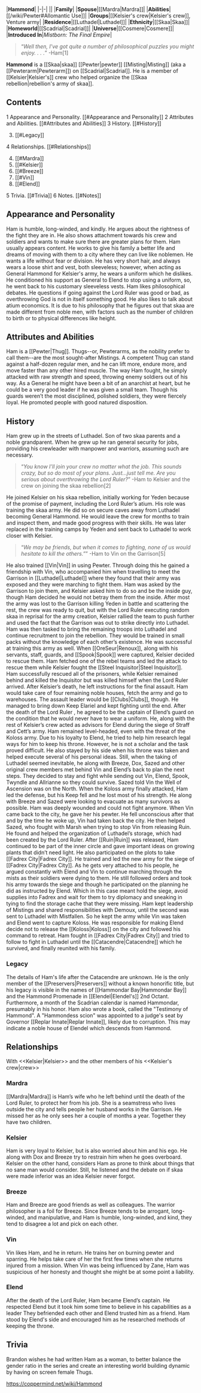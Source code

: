 |**Hammond**|
|-|-|
||
|**Family**|
|**Spouse**|[[Mardra\|Mardra]]|
|**Abilities**|[[/wiki/Pewter#Allomantic Use]]|
|**Groups**|[[Kelsier's crew\|Kelsier's crew]], Venture army|
|**Residence**|[[Luthadel\|Luthadel]]|
|**Ethnicity**|[[Skaa\|Skaa]]|
|**Homeworld**|[[Scadrial\|Scadrial]]|
|**Universe**|[[Cosmere\|Cosmere]]|
|**Introduced In**|*Mistborn: The Final Empire*|

>“*Well then, I've got quite a number of philosophical puzzles you might enjoy. . . .*”
\-Ham[1]


**Hammond** is a [[Skaa\|skaa]] [[Pewter\|pewter]] [[Misting\|Misting]] (aka a [[Pewterarm\|Pewterarm]]) on [[Scadrial\|Scadrial]]. He is a member of [[Kelsier\|Kelsier's]] crew who helped organize the [[Skaa rebellion\|rebellion's army of skaa]].

## Contents

1 Appearance and Personality. [[#Appearance and Personality]] 
2 Attributes and Abilities. [[#Attributes and Abilities]] 
3 History. [[#History]] 

3. [[#Legacy]] 


4 Relationships. [[#Relationships]] 

4. [[#Mardra]] 
4. [[#Kelsier]] 
4. [[#Breeze]] 
4. [[#Vin]] 
4. [[#Elend]] 


5 Trivia. [[#Trivia]] 
6 Notes. [[#Notes]] 


## Appearance and Personality
 
Ham is humble, long-winded, and kindly. He argues about the rightness of the fight they are in. He also shows attachment towards his crew and soldiers and wants to make sure there are greater plans for them.
Ham usually appears content. He works to give his family a better life and dreams of moving with them to a city where they can live like noblemen. He wants a life without fear or division.
He has very short hair, and always wears a loose shirt and vest, both sleeveless; however, when acting as General Hammond for Kelsier's army, he wears a uniform which he dislikes. He conditioned his support as General to Elend to stop using a uniform, so, he went back to his customary sleeveless vests.
Ham likes philosophical debates. He questions if going against the Lord Ruler was good or bad, as overthrowing God is not in itself something good. He also likes to talk about atium economics.
It is due to his philosophy that he figures out that skaa are made different from noble men, with factors such as the number of children to birth or to physical differences like height.

## Attributes and Abilities
Ham is a [[Pewter\|Thug]]. Thugs--or, Pewterarms, as the nobility prefer to call them--are the most sought-after Mistings. A competent Thug can stand against a half-dozen regular men, and he can lift more, endure more, and move faster than any other hired muscle.
The way Ham fought, he simply attacked with raw strength and speed, throwing enemy soldiers out of his way.
As a General he might have been a bit of an anarchist at heart, but he could be a very good leader if he was given a small team. Though his guards weren’t the most disciplined, polished soldiers, they were fiercely loyal. He promoted people with good natured disposition.

## History
Ham grew up in the streets of Luthadel. Son of two skaa parents and a noble grandparent. When he grew up he ran general security for jobs, providing his crewleader with manpower and warriors, assuming such are necessary.

>“*You know I’ll join your crew no matter what the job. This sounds crazy, but so do most of your plans. Just...just tell me. Are you serious about overthrowing the Lord Ruler?*”
\-Ham to Kelsier and the crew on joining the skaa rebellion[2]

He joined Kelsier on his skaa rebellion, initially working for Yeden because of the promise of payment, including the Lord Ruler’s atium. His role was training the skaa army. He did so on secure caves away from Luthadel becoming General Hammond. He would leave the crew for months to train and inspect them, and made good progress with their skills.
He was later replaced in the training camps by Yeden and sent back to Luthadel to work closer with Kelsier.

>“*We may be friends, but when it comes to fighting, none of us would hesitate to kill the others.”*”
\-Ham to Vin on the Garrison[5]

He also trained [[Vin\|Vin]] in using Pewter. Through doing this he gained a friendship with Vin, who accompanied him when travelling to meet the Garrison in [[Luthadel\|Luthadel]] where they found that their army was exposed and they were marching to fight them. Ham was asked by the Garrison to join them, and Kelsier asked him to do so and be the inside guy, though Ham decided he would not betray them from the inside.
After most the army was lost to the Garrison killing Yeden in battle and scattering the rest, the crew was ready to quit, but with the Lord Ruler executing random skaa in reprisal for the army creation, Kelsier rallied the team to push further and used the fact that the Garrison was out to strike directly into Luthadel.
Ham was then tasked to bring the remaining troops into Luthadel and continue recruitment to join the rebellion. They would be trained in small packs without the knowledge of each other’s existence. He was successful at training this army as well.
When [[OreSeur\|Renoux]], along with his servants, staff, guards, and [[Spook\|Spook]] were captured, Kelsier decided to rescue them. Ham fetched one of the rebel teams and led the attack to rescue them while Kelsier fought the [[Steel Inquisitor\|Steel Inquisitor]]. Ham successfully rescued all of the prisoners, while Kelsier remained behind and killed the Inquisitor but was killed himself when the Lord Ruler arrived.
After Kelsier’s death, he left instructions for the final assault. Ham would take care of four remaining noble houses, fetch the army and go to warehouses. The assault leader would be [[Clubs\|Clubs]], though. He managed to bring down Keep Elariel and kept fighting until the end.
After the death of the Lord Ruler , he agreed to be the captain of Elend’s guard on the condition that he would never have to wear a uniform. He, along with the rest of Kelsier’s crew acted as advisors for Elend during the siege of Straff and Cett’s army. Ham remained level-headed, even with the threat of the Koloss army.
Due to his loyalty to Elend, he tried to help him research legal ways for him to keep his throne. However, he is not a scholar and the task proved difficult. He also stayed by his side when his throne was taken and helped execute several of his personal ideas. Still, when the taking of Luthadel seemed inevitable, he along with Breeze, Dox, Sazed and other original crew members met behind Vin and Elend’s back to plan the next steps.
They decided to stay and fight while sending out Vin, Elend, Spook, Twyndle and Allrianne so they could survive. Sazed told Vin the Well of Ascension was on the North.
When the Koloss army finally attacked, Ham led the defense, but his Keep fell and he lost most of his strength. He along with Breeze and Sazed were looking to evacuate as many survivors as possible. Ham was deeply wounded and could not fight anymore. When Vin came back to the city, he gave her his pewter. He fell unconscious after that and by the time he woke up, Vin had taken back the city. He then helped Sazed, who fought with Marsh when trying to stop Vin from releasing Ruin. He found and helped the organization of Luthadel’s storage, which had been created by the Lord Ruler.
After [[Ruin\|Ruin]] was released, Ham continued to be part of the inner circle and gave important ideas on growing plants that didn’t need light. He also participated on the plots to take [[Fadrex City\|Fadrex City]].
He trained and led the new army for the siege of [[Fadrex City\|Fadrex City]]. As he gets very attached to his people, he argued constantly with Elend and Vin to continue marching through the mists as their soldiers were dying to them.
He still followed orders and took his army towards the siege and though he participated on the planning he did as instructed by Elend. Which in this case meant hold the siege, avoid supplies into Fadrex and wait for them to try diplomacy and sneaking in tying to find the storage cache that they were missing.
Ham kept leadership of Mistings and shared responsibilities with Demoux, until the second was sent to Luthadel with Mistfallen. So he kept the army while Vin was taken and Elend went to capture Koloss.
He was responsible for making Elend decide not to release the [[Koloss\|Koloss]] on the city and followed his command to retreat.
Ham fought in [[Fadrex City\|Fadrex City]] and tried to follow to fight in Luthadel until the [[Catacendre\|Catacendre]] which he survived, and finally reunited with his family.

### Legacy
The details of Ham's life after the Catacendre are unknown. He is the only member of the [[Preservers\|Preservers]] without a known honorific title, but his legacy is visible in the names of [[Hammondar Bay\|Hammondar Bay]] and the Hammond Promenade in [[Elendel\|Elendel's]] 2nd Octant. Furthermore, a month of the Scadrian calendar is named Hammondar, presumably in his honor. Ham also wrote a book, called the "Testimony of Hammond".
A "Hammondess scion" was appointed to a judge's seat by Governor [[Replar Innate\|Replar Innate]], likely due to corruption. This may indicate a noble house of Elendel which descends from Hammond.

## Relationships
  With <<Kelsier\|Kelsier>> and the other members of his <<Kelsier's crew\|crew>>
### Mardra
[[Mardra\|Mardra]] is Ham’s wife who he left behind until the death of the Lord Ruler, to protect her from his job. She is a seamstress who lives outside the city and tells people her husband works in the Garrison. He missed her as he only sees her a couple of months a year. Together they have two children.

### Kelsier
Ham is very loyal to Kelsier, but is also worried about him and his ego. He along with Dox and Breeze try to restrain him when he goes overboard. Kelsier on the other hand, considers Ham as prone to think about things that no sane man would consider. Still, he listened and the debate on if skaa were made inferior was an idea Kelsier never forgot.

### Breeze
Ham and Breeze are good friends as well as colleagues. The warrior philosopher is a foil for Breeze. Since Breeze tends to be arrogant, long-winded, and manipulative, and Ham is humble, long-winded, and kind, they tend to disagree a lot and pick on each other.

### Vin
Vin likes Ham, and he in return. He trains her on burning pewter and sparring. He helps take care of her the first few times when she returns injured from a mission. When Vin was being influenced by Zane, Ham was suspicious of her honesty and thought she might be at some point a liability.

### Elend
After the death of the Lord Ruler, Ham became Elend’s captain. He respected Elend but it took him some time to believe in his capabilities as a leader They befriended each other and Elend trusted him as a friend. Ham stood by Elend's side and encouraged him as he researched methods of keeping the throne.

## Trivia
Brandon wishes he had written Ham as a woman, to better balance the gender ratio in the series and create an interesting world building dynamic by having on screen female Thugs.


https://coppermind.net/wiki/Hammond